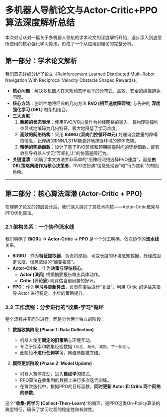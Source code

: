 # 多机器人导航论文与Actor-Critic+PPO算法深度解析总结

本次对话从对一篇关于多机器人导航的学术论文的深度解析开始，逐步深入到底层所使用的核心强化学习算法，形成了一个从应用到理论的完整分析。

## 第一部分：学术论文解析

我们首先详细分析了论文《Reinforcement Learned Distributed Multi-Robot Navigation With Reciprocal Velocity Obstacle Shaped Rewards》。

- **核心问题**：解决多机器人在未知动态环境下的分布式、高效、安全的碰撞避免问题。
- **核心方法**：创新性地将经典的几何方法 **RVO (相互速度障碍物)** 与先进的 **深度强化学习 (DRL)** 框架相结合。
- **三大贡献**：
    1.  **新颖的状态表示**：使用RVO/VO向量作为神经网络的输入，将物理碰撞约束显式地编码为几何特征，极大地降低了学习难度。
    2.  **高效的网络结构**：采用 **BiGRU (双向门控循环单元)** 处理可变数量的障碍物信息，比传统的RNN/LSTM能更好地捕捉环境的整体态势。
    3.  **精确的奖励函数**：设计了基于RVO区域和预期碰撞时间的奖励函数，能有效引导机器人学习“互相礼让”的协同避障行为。
- **关键澄清**：明确了本文方法并非简单的“用神经网络选择RVO速度”，而是**由DRL策略网络作为核心决策者**，RVO仅扮演“信息处理器”和“行为裁判”的辅助角色。

---

## 第二部分：核心算法深潜 (Actor-Critic + PPO)

在理解了论文的顶层设计后，我们深入探讨了其技术内核——Actor-Critic框架与PPO优化算法。

### 2.1 架构关系：一个协作流水线

我们明确了 **BiGRU -> Actor-Critic -> PPO** 是一个分工明确、依次协作的**流水线**关系。

- **BiGRU**：作为**特征提取器**，负责将原始、可变长度的环境感知数据，处理成固定长度、信息浓缩的“摘要报告”。
- **Actor-Critic**：作为**决策与评估核心**。
    - **Actor (演员)** 根据摘要报告做出具体动作。
    - **Critic (评论家)** 则评估当前局势的好坏。
- **PPO**：作为**学习与更新算法**，负责在事后进行“复盘”，利用 Critic 的评估来指导 Actor 进行稳定、小步的策略提升。

### 2.2 工作流程：分步进行的“收集-学习”循环

整个流程并非同时进行，而是分为两个独立的阶段：

1.  **数据收集阶段 (Phase 1: Data Collection)**
    - 机器人使用**固定的旧策略**与环境互动。
    - 专注于探索和收集经验数据 `(状态, 动作, 奖励, 下一状态)`。
    - 此阶段**不进行任何学习**，网络参数被冻结。

2.  **模型更新阶段 (Phase 2: Model Update)**
    - 机器人暂停互动，进入**离线学习**模式。
    - PPO算法在收集到的数据上进行多次迭代训练。
    - 在每次迭代中，根据PPO的目标函数，**同时更新 Actor 和 Critic 两个网络的参数**。

这个“**收集-再学习 (Collect-Then-Learn)**”的循环，是PPO这类On-Policy算法的典型特征，确保了学习过程的稳定性和有效性。